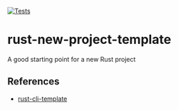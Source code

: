 [![Tests](https://github.com/sangnguyens/ci-with-rust/actions/workflows/tests.yml/badge.svg)](https://github.com/sangnguyens/ci-with-rust/actions/workflows/tests.yml)

# rust-new-project-template
A good starting point for a new Rust project

## References

* [rust-cli-template](https://github.com/kbknapp/rust-cli-template)
